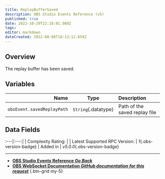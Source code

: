 ```yaml
---
title: ReplayBufferSaved
description: OBS Studio Events Reference (v5)
published: true
date: 2022-10-29T22:18:01.988Z
tags: 
editor: markdown
dateCreated: 2022-08-08T18:13:12.659Z
---
```


## Overview
The replay buffer has been saved.

## Variables
Name | Type | Description | 
----:|:----:|:------------|
`obsEvent.savedReplayPath` | `String`{.datatype} | Path of the saved replay file

## Data Fields
:---|:---:|
| Complexity Rating: | <span class="stars stars--2"></span>
| Latest Supported RPC Version: | *1*{.obs-version-badge}
| Added in | *v5.0.0*{.obs-version-badge}

---

- [<i class="mdi mdi-chevron-left"></i>**OBS Studio Events Reference *Go Back***](/Broadcasters/OBS/Events)
- [<i class="mdi mdi-github"></i> **OBS WebSocket Documentation *GitHub documentation for this request***](https://github.com/obsproject/obs-websocket/blob/master/docs/generated/protocol.md#replaybuffersaved)
{.btn-grid my-5}